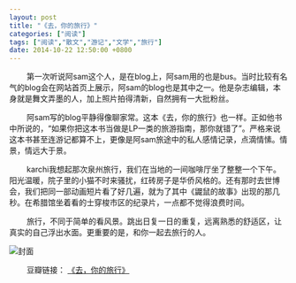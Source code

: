 ```yaml
---
layout: post
title: "《去，你的旅行》"
categories: ["阅读"]
tags: ["阅读","散文","游记","文学","旅行"]
date: 2014-10-22 12:50:00 +0800
---
```

&nbsp;&nbsp;&nbsp;&nbsp;&nbsp;&nbsp;&nbsp;&nbsp;第一次听说阿sam这个人，是在blog上，阿sam用的也是bus。当时比较有名气的blog会在网站首页上展示，阿sam的blog也是其中之一。他是杂志编辑，本身就是舞文弄墨的人，加上照片拍得清新，自然拥有一大批粉丝。

&nbsp;&nbsp;&nbsp;&nbsp;&nbsp;&nbsp;&nbsp;&nbsp;阿sam写的blog平静得像聊家常。这本《去，你的旅行》也一样。正如他书中所说的，“如果你把这本书当做是LP一类的旅游指南，那你就错了”。严格来说这本书甚至连游记都算不上，更像是阿sam旅途中的私人感情记录，点滴情愫。情景，情远大于景。

&nbsp;&nbsp;&nbsp;&nbsp;&nbsp;&nbsp;&nbsp;&nbsp;karchi我想起那次泉州旅行，我们在当地的一间咖啡厅坐了整整一个下午。阳光温暖，院子里的小猫不时来骚扰，红砖房子是华侨风格的。还有那时去世博会，我们把同一部动画短片看了好几遍，就为了其中《鼹鼠的故事》出现的那几秒。在希腊馆坐着看的士穿梭市区的纪录片，一点都不觉得浪费时间。

&nbsp;&nbsp;&nbsp;&nbsp;&nbsp;&nbsp;&nbsp;&nbsp;旅行，不同于简单的看风景。跳出日复一日的重复，远离熟悉的舒适区，让真实的自己浮出水面。更重要的是，和你一起去旅行的人。

![封面](http://img5.douban.com/lpic/s7000219.jpg)

&nbsp;&nbsp;&nbsp;&nbsp;&nbsp;&nbsp;&nbsp;&nbsp;豆瓣链接： [《去，你的旅行》](http://book.douban.com/subject/6845414/)
